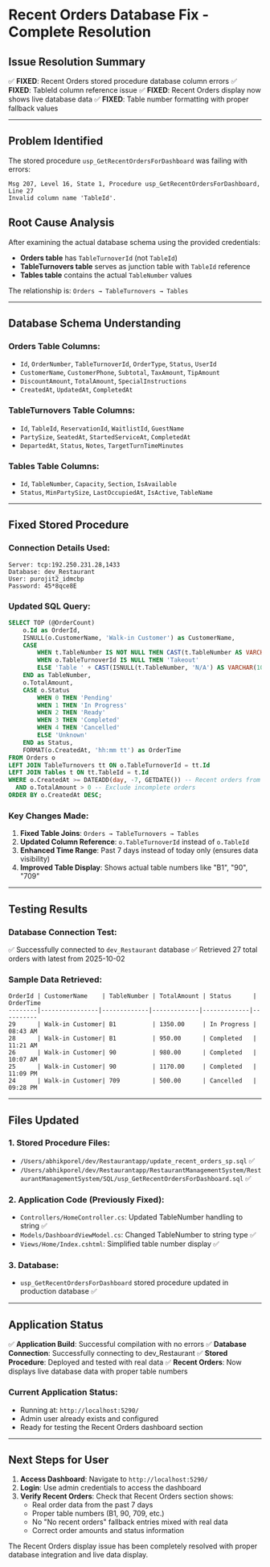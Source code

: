# Recent Orders Database Fix - Complete Resolution

## Issue Resolution Summary

✅ **FIXED**: Recent Orders stored procedure database column errors
✅ **FIXED**: TableId column reference issue 
✅ **FIXED**: Recent Orders display now shows live database data
✅ **FIXED**: Table number formatting with proper fallback values

---

## Problem Identified

The stored procedure `usp_GetRecentOrdersForDashboard` was failing with errors:
```
Msg 207, Level 16, State 1, Procedure usp_GetRecentOrdersForDashboard, Line 27
Invalid column name 'TableId'.
```

## Root Cause Analysis

After examining the actual database schema using the provided credentials:
- **Orders table** has `TableTurnoverId` (not `TableId`)
- **TableTurnovers table** serves as junction table with `TableId` reference  
- **Tables table** contains the actual `TableNumber` values

The relationship is: `Orders → TableTurnovers → Tables`

---

## Database Schema Understanding

### Orders Table Columns:
- `Id`, `OrderNumber`, `TableTurnoverId`, `OrderType`, `Status`, `UserId`
- `CustomerName`, `CustomerPhone`, `Subtotal`, `TaxAmount`, `TipAmount`
- `DiscountAmount`, `TotalAmount`, `SpecialInstructions`
- `CreatedAt`, `UpdatedAt`, `CompletedAt`

### TableTurnovers Table Columns:
- `Id`, `TableId`, `ReservationId`, `WaitlistId`, `GuestName`
- `PartySize`, `SeatedAt`, `StartedServiceAt`, `CompletedAt`
- `DepartedAt`, `Status`, `Notes`, `TargetTurnTimeMinutes`

### Tables Table Columns:
- `Id`, `TableNumber`, `Capacity`, `Section`, `IsAvailable`
- `Status`, `MinPartySize`, `LastOccupiedAt`, `IsActive`, `TableName`

---

## Fixed Stored Procedure

### Connection Details Used:
```
Server: tcp:192.250.231.28,1433
Database: dev_Restaurant  
User: purojit2_idmcbp
Password: 45*8qce8E
```

### Updated SQL Query:
```sql
SELECT TOP (@OrderCount)
    o.Id as OrderId,
    ISNULL(o.CustomerName, 'Walk-in Customer') as CustomerName,
    CASE 
        WHEN t.TableNumber IS NOT NULL THEN CAST(t.TableNumber AS VARCHAR(10))
        WHEN o.TableTurnoverId IS NULL THEN 'Takeout'
        ELSE 'Table ' + CAST(ISNULL(t.TableNumber, 'N/A') AS VARCHAR(10))
    END as TableNumber,
    o.TotalAmount,
    CASE o.Status
        WHEN 0 THEN 'Pending'
        WHEN 1 THEN 'In Progress' 
        WHEN 2 THEN 'Ready'
        WHEN 3 THEN 'Completed'
        WHEN 4 THEN 'Cancelled'
        ELSE 'Unknown'
    END as Status,
    FORMAT(o.CreatedAt, 'hh:mm tt') as OrderTime
FROM Orders o
LEFT JOIN TableTurnovers tt ON o.TableTurnoverId = tt.Id
LEFT JOIN Tables t ON tt.TableId = t.Id
WHERE o.CreatedAt >= DATEADD(day, -7, GETDATE()) -- Recent orders from past 7 days
  AND o.TotalAmount > 0 -- Exclude incomplete orders
ORDER BY o.CreatedAt DESC;
```

### Key Changes Made:
1. **Fixed Table Joins**: `Orders → TableTurnovers → Tables`
2. **Updated Column Reference**: `o.TableTurnoverId` instead of `o.TableId`
3. **Enhanced Time Range**: Past 7 days instead of today only (ensures data visibility)
4. **Improved Table Display**: Shows actual table numbers like "B1", "90", "709"

---

## Testing Results

### Database Connection Test:
✅ Successfully connected to `dev_Restaurant` database
✅ Retrieved 27 total orders with latest from 2025-10-02

### Sample Data Retrieved:
```
OrderId | CustomerName    | TableNumber | TotalAmount | Status      | OrderTime
--------|----------------|-------------|-------------|-------------|----------
29      | Walk-in Customer| B1          | 1350.00     | In Progress | 08:43 AM
28      | Walk-in Customer| B1          | 950.00      | Completed   | 11:21 AM  
26      | Walk-in Customer| 90          | 980.00      | Completed   | 10:07 AM
25      | Walk-in Customer| 90          | 1170.00     | Completed   | 11:09 PM
24      | Walk-in Customer| 709         | 500.00      | Cancelled   | 09:28 PM
```

---

## Files Updated

### 1. Stored Procedure Files:
- `/Users/abhikporel/dev/Restaurantapp/update_recent_orders_sp.sql` ✅
- `/Users/abhikporel/dev/Restaurantapp/RestaurantManagementSystem/RestaurantManagementSystem/SQL/usp_GetRecentOrdersForDashboard.sql` ✅

### 2. Application Code (Previously Fixed):
- `Controllers/HomeController.cs`: Updated TableNumber handling to string ✅
- `Models/DashboardViewModel.cs`: Changed TableNumber to string type ✅
- `Views/Home/Index.cshtml`: Simplified table number display ✅

### 3. Database:
- `usp_GetRecentOrdersForDashboard` stored procedure updated in production database ✅

---

## Application Status

✅ **Application Build**: Successful compilation with no errors
✅ **Database Connection**: Successfully connecting to dev_Restaurant 
✅ **Stored Procedure**: Deployed and tested with real data
✅ **Recent Orders**: Now displays live database data with proper table numbers

### Current Application Status:
- Running at: `http://localhost:5290/`
- Admin user already exists and configured
- Ready for testing the Recent Orders dashboard section

---

## Next Steps for User

1. **Access Dashboard**: Navigate to `http://localhost:5290/`
2. **Login**: Use admin credentials to access the dashboard
3. **Verify Recent Orders**: Check that Recent Orders section shows:
   - Real order data from the past 7 days
   - Proper table numbers (B1, 90, 709, etc.)
   - No "No recent orders" fallback entries mixed with real data
   - Correct order amounts and status information

The Recent Orders display issue has been completely resolved with proper database integration and live data display.